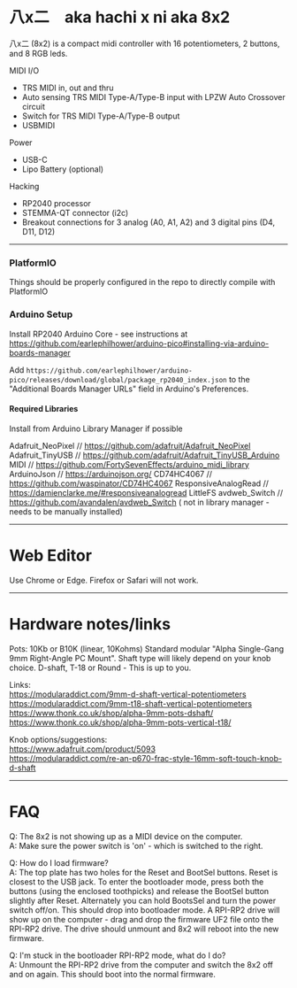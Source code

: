 # 八x二　aka hachi x ni aka 8x2

八x二 (8x2) is a compact midi controller with 16 potentiometers, 2 buttons, and 8 RGB leds.

MIDI I/O
* TRS MIDI in, out and thru
* Auto sensing TRS MIDI Type-A/Type-B input with LPZW Auto Crossover circuit
* Switch for TRS MIDI Type-A/Type-B output
* USBMIDI

Power
* USB-C
* Lipo Battery (optional)

Hacking
* RP2040 processor
* STEMMA-QT connector (i2c)
* Breakout connections for 3 analog (A0, A1, A2) and 3 digital pins (D4, D11, D12)

--- 

### PlatformIO
Things should be properly configured in the repo to directly compile with PlatformIO

###  Arduino Setup
Install RP2040 Arduino Core - see instructions at https://github.com/earlephilhower/arduino-pico#installing-via-arduino-boards-manager

Add `https://github.com/earlephilhower/arduino-pico/releases/download/global/package_rp2040_index.json` to the "Additional Boards Manager URLs" field in Arduino's Preferences.

#### Required Libraries
Install from Arduino Library Manager if possible

Adafruit_NeoPixel   // https://github.com/adafruit/Adafruit_NeoPixel
Adafruit_TinyUSB    // https://github.com/adafruit/Adafruit_TinyUSB_Arduino
MIDI			    // https://github.com/FortySevenEffects/arduino_midi_library
ArduinoJson		    // https://arduinojson.org/
CD74HC4067          // https://github.com/waspinator/CD74HC4067
ResponsiveAnalogRead    // https://damienclarke.me/#responsiveanalogread
LittleFS
avdweb_Switch    // https://github.com/avandalen/avdweb_Switch ( not in library manager - needs to be manually installed)

---

# Web Editor 

Use Chrome or Edge. Firefox or Safari will not work.

---

# Hardware notes/links

Pots: 10Kb or B10K (linear, 10Kohms) 
Standard modular "Alpha Single-Gang 9mm Right-Angle PC Mount".
Shaft type will likely depend on your knob choice. D-shaft, T-18 or Round - This is up to you.

Links:  
https://modularaddict.com/9mm-d-shaft-vertical-potentiometers  
https://modularaddict.com/9mm-t18-shaft-vertical-potentiometers  
https://www.thonk.co.uk/shop/alpha-9mm-pots-dshaft/  
https://www.thonk.co.uk/shop/alpha-9mm-pots-vertical-t18/  


Knob options/suggestions:  
https://www.adafruit.com/product/5093  
https://modularaddict.com/re-an-p670-frac-style-16mm-soft-touch-knob-d-shaft  

---

# FAQ

Q: The 8x2 is not showing up as a MIDI device on the computer.  
A: Make sure the power switch is 'on' - which is switched to the right.  

Q: How do I load firmware?  
A: The top plate has two holes for the Reset and BootSel buttons. Reset is closest to the USB jack. To enter the bootloader mode, press both the buttons (using the enclosed toothpicks) and release the BootSel button slightly after Reset. Alternately you can hold BootsSel and turn the power switch off/on.  This should drop into bootloader mode. A RPI-RP2 drive will show up on the computer - drag and drop the firmware UF2 file onto the RPI-RP2 drive. The drive should unmount and 8x2 will reboot into the new firmware.  

Q: I'm stuck in the bootloader RPI-RP2 mode, what do I do?  
A: Unmount the RPI-RP2 drive from the computer and switch the 8x2 off and on again. This should boot into the normal firmware.  

